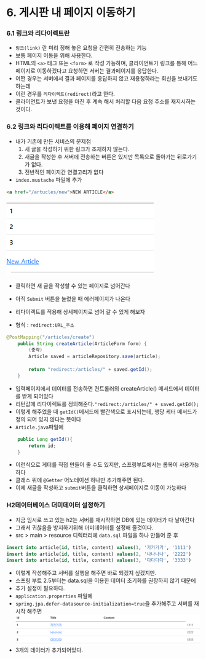 # 6. 게시판 내 페이지 이동하기

### 6.1 링크와 리다이렉트란
 
 * `링크(link)` 란 미리 정해 놓은 요청을 간편히 전송하는 기능
 * 보통 페이지 이동을 위해 사용한다.
 * HTML의 `<a>` 태그 또는 `<form>` 로 작성 가능하며, 클라이언트가 링크를 통해 어느 페이지로 이동하겠다고 요청하면 서버는 결과페이지를 응답한다.
 * 어떤 경우는 서버에서 결과 페이지를 응답하지 않고 재용청하라는 회신을 보내기도 하는데
 * 이런 경우를 `리다이렉트(redirect)`라고 한다.
 * 클라이언트가 보낸 요청을 마친 후 계속 해서 처리할 다음 요청 주소를 재지시하는 것이다.

### 6.2 링크와 리다이렉트를 이용해 페이지 연결하기
 
 * 내가 기존에 만든 서비스의 문제점
    1. 새 글을 작성하기 위한 링크가 조재하지 않는다.
    2. 새글을 작성한 후 서버에 전송하는 버튼은 있지만 목록으로 돌아가는 뒤로가기가 없다.
    3. 전반적인 페이지간 연결고리가 없다
 * `index.mustache` 파일에 추가
```HTML
<a href="/artucles/new">NEW ARTICLE</a>
```
![alt text](image-3.png)
 *  클릭하면 새 글을 작성할 수 있는 페이지로 넘어간다
 
 * 아직 `Submit` 버튼을 눌렀을 때 에러페이지가 나온다
 * 리다이렉트를 적용해 상세페이지로 넘어 갈 수 있게 해보자
* 형식 : `redirect:URL_주소`
```java
@PostMapping("/articles/create")
    public String createArticle(ArticleForm form) {
        (중략)
        Article saved = articleRepository.save(article);
    
        return "redirect:/articles/" + saved.getId();
    }
```
 * 입력페이지에서 데이터를 전송하면 컨트롤러의 createArticle() 메서드에서 데이터를 받게 되어있다
 * 리턴값에 리다이렉트를 정의해준다.`"redirect:/articles/" + saved.getId();`
 * 이렇게 해주었을 때 `getId()`메서드에 빨간색으로 표시되는데, 행당 케터 메서드가 정의 되어 있지 않다는 뜻이다
 * `Article.java`파일에 
```java
    public Long getId(){
        return id;
    }
```
 * 이런식으로 게터를 직접 만들어 줄 수도 있지만, 스프링부트에서는 롬복이 사용가능하다
 * 클래스 위에 `@Getter` 어노테이션 하나만 추가해주면 된다.
 * 이제 새글을 작성하고 `submit`버튼을 클릭하면 상세페이지로 이동이 가능하다

### H2데이터베이스 더미데이터 설정하기
 * 지금 임시로 쓰고 있는 h2는 서버를 재시작하면 DB에 있는 데이터가 다 날아간다
 * 그래서 귀찮음을 방지하기위해 더미데이터를 설정해 줄것이다.
 * src > main > resource 디렉터리에 `data.sql` 파일을 하나 만들어 준 후
```sql
insert into article(id, title, content) values(1, '가가가가', '1111')
insert into article(id, title, content) values(2, '나나나나', '2222')
insert into article(id, title, content) values(3, '다다다다', '3333')
```
* 이렇게 작성해주고 서버를 실행을 해주면 바로 되겠지 싶겠지만.
* 스프링 부트 2.5부터는 data.sql을 이용한 데이터 초기화를 권장하지 않기 때문에 
* 추가 설정이 필요하다.
* `application.properties` 파일에
* `spring.jpa.defer-datasource-initialization=true`을 추가해주고 서버를 재시작 해주면 
![alt text](image-4.png)
 * 3개의 데이터가 추가되어있다.
